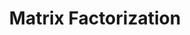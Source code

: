 ---
title: "Matrix Factorization"

categories: ['']

tags: ['Matrix', 'Factorization']

arabic: ['عامل المصفوفة']

publishers: ['معجم مصطلحات التعلم الآلي والتعلم العميق وعلم البيانات']

types: "word"

slug: ""
---
